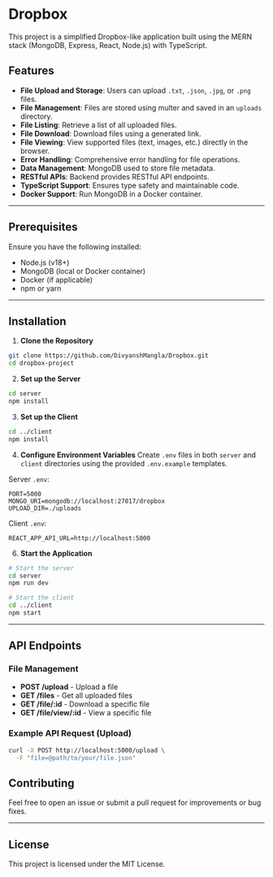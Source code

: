 # Dropbox

This project is a simplified Dropbox-like application built using the MERN stack (MongoDB, Express, React, Node.js) with TypeScript.

## Features

- **File Upload and Storage**: Users can upload `.txt`, `.json`, `.jpg`, or `.png` files.
- **File Management**: Files are stored using multer and saved in an `uploads` directory. 
- **File Listing**: Retrieve a list of all uploaded files.
- **File Download**: Download files using a generated link.
- **File Viewing**: View supported files (text, images, etc.) directly in the browser.
- **Error Handling**: Comprehensive error handling for file operations.
- **Data Management**: MongoDB used to store file metadata.
- **RESTful APIs**: Backend provides RESTful API endpoints.
- **TypeScript Support**: Ensures type safety and maintainable code.
- **Docker Support**: Run MongoDB in a Docker container.

---

## Prerequisites

Ensure you have the following installed:
- Node.js (v18+)
- MongoDB (local or Docker container)
- Docker (if applicable)
- npm or yarn

---

## Installation

1. **Clone the Repository**
```bash
git clone https://github.com/DivyanshMangla/Dropbox.git
cd dropbox-project
```

2. **Set up the Server**
```bash
cd server
npm install
```

3. **Set up the Client**
```bash
cd ../client
npm install
```

4. **Configure Environment Variables**
Create `.env` files in both `server` and `client` directories using the provided `.env.example` templates.

Server `.env`:
```
PORT=5000
MONGO_URI=mongodb://localhost:27017/dropbox
UPLOAD_DIR=./uploads
```

Client `.env`:
```
REACT_APP_API_URL=http://localhost:5000
```

6. **Start the Application**
```bash
# Start the server
cd server
npm run dev

# Start the client
cd ../client
npm start
```

---

## API Endpoints

### **File Management**
- **POST /upload** - Upload a file
- **GET /files** - Get all uploaded files
- **GET /file/:id** - Download a specific file
- **GET /file/view/:id** - View a specific file

### Example API Request (Upload)
```bash
curl -X POST http://localhost:5000/upload \
  -F "file=@path/to/your/file.json"
```


## Contributing

Feel free to open an issue or submit a pull request for improvements or bug fixes.

---

## License

This project is licensed under the MIT License.

